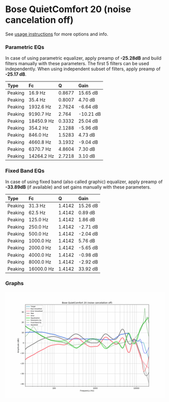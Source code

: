# Bose QuietComfort 20 (noise cancelation off)
See [usage instructions](https://github.com/jaakkopasanen/AutoEq#usage) for more options and info.

### Parametric EQs
In case of using parametric equalizer, apply preamp of **-25.28dB** and build filters manually
with these parameters. The first 5 filters can be used independently.
When using independent subset of filters, apply preamp of **-25.17 dB**.

| Type    | Fc         |      Q | Gain      |
|:--------|:-----------|:-------|:----------|
| Peaking | 16.9 Hz    | 0.8677 | 15.65 dB  |
| Peaking | 35.4 Hz    | 0.8007 | 4.70 dB   |
| Peaking | 1932.6 Hz  | 2.7624 | -6.64 dB  |
| Peaking | 9190.7 Hz  | 2.764  | -10.21 dB |
| Peaking | 18450.9 Hz | 0.3332 | 25.04 dB  |
| Peaking | 354.2 Hz   | 2.1288 | -5.96 dB  |
| Peaking | 846.0 Hz   | 1.5283 | 4.73 dB   |
| Peaking | 4660.8 Hz  | 3.1932 | -9.04 dB  |
| Peaking | 6370.7 Hz  | 4.8604 | 7.30 dB   |
| Peaking | 14264.2 Hz | 2.7218 | 3.10 dB   |

### Fixed Band EQs
In case of using fixed band (also called graphic) equalizer, apply preamp of **-33.89dB**
(if available) and set gains manually with these parameters.

| Type    | Fc         |      Q | Gain     |
|:--------|:-----------|:-------|:---------|
| Peaking | 31.3 Hz    | 1.4142 | 15.26 dB |
| Peaking | 62.5 Hz    | 1.4142 | 0.89 dB  |
| Peaking | 125.0 Hz   | 1.4142 | 1.86 dB  |
| Peaking | 250.0 Hz   | 1.4142 | -2.71 dB |
| Peaking | 500.0 Hz   | 1.4142 | -2.04 dB |
| Peaking | 1000.0 Hz  | 1.4142 | 5.76 dB  |
| Peaking | 2000.0 Hz  | 1.4142 | -5.65 dB |
| Peaking | 4000.0 Hz  | 1.4142 | -0.98 dB |
| Peaking | 8000.0 Hz  | 1.4142 | -2.92 dB |
| Peaking | 16000.0 Hz | 1.4142 | 33.92 dB |

### Graphs
![](./Bose%20QuietComfort%2020%20(noise%20cancelation%20off).png)
